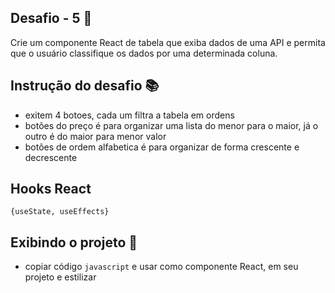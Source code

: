 ## Desafio - 5 🏁

Crie um componente React de tabela que exiba dados de uma API e permita que o usuário classifique os dados por uma determinada coluna.

## Instrução do desafio 📚

- exitem 4 botoes, cada um filtra a tabela em ordens
- botões do preço é para organizar uma lista do menor para o maior, já o outro é do maior para menor valor
- botões de ordem alfabetica é para organizar de forma crescente e decrescente

## Hooks React

`{useState, useEffects}`

## Exibindo o projeto 🎥

- copiar código `javascript` e usar como componente React, em seu projeto e estilizar
